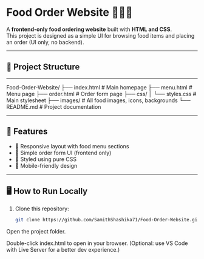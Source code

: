 # Food Order Website 🍕🍔🥤

A **frontend-only food ordering website** built with **HTML and CSS**.  
This project is designed as a simple UI for browsing food items and placing an order (UI only, no backend).

---

## 📂 Project Structure
---
Food-Order-Website/
├── index.html # Main homepage
├── menu.html # Menu page
├── order.html # Order form page
├── css/
│ └── styles.css # Main stylesheet
├── images/ # All food images, icons, backgrounds
└── README.md # Project documentation


---

## 🚀 Features
- 🍴 Responsive layout with food menu sections  
- 🛒 Simple order form UI (frontend only)  
- 🎨 Styled using pure CSS  
- 📱 Mobile-friendly design  

---

## 🖥️ How to Run Locally
1. Clone this repository:
   ```bash
   git clone https://github.com/SamithShashika71/Food-Order-Website.git
Open the project folder.

Double-click index.html to open in your browser.
(Optional: use VS Code with Live Server for a better dev experience.)





